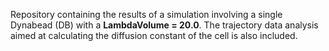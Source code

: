 Repository containing the results of a simulation involving a single Dynabead (DB) with a **LambdaVolume = 20.0**. 
The trajectory data analysis aimed at calculating the diffusion constant of the cell is also included.

